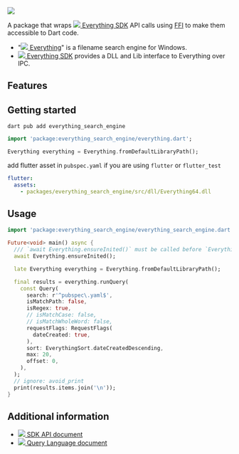 ![](https://www.voidtools.com/Everything.ico)

A package that wraps [![](https://www.voidtools.com/favicon.ico) Everything SDK](https://www.voidtools.com/en-us/support/everything/sdk/) API calls using [FFI](https://dart.dev/guides/libraries/c-interop) to make them accessible to Dart code.

- "[![](https://www.voidtools.com/favicon.ico) Everything](https://www.voidtools.com/en-us/)" is a filename search engine for Windows.
- [![](https://www.voidtools.com/favicon.ico) Everything SDK](https://www.voidtools.com/en-us/support/everything/sdk/) provides a DLL and Lib interface to Everything over IPC.
## Features


## Getting started

`dart pub add everything_search_engine`

```dart
import 'package:everything_search_engine/everything.dart';

Everything everything = Everything.fromDefaultLibraryPath();
```

add flutter asset in `pubspec.yaml` if you are using `flutter` or `flutter_test`
```yaml
flutter:
  assets:
    - packages/everything_search_engine/src/dll/Everything64.dll
```

## Usage


```dart
import 'package:everything_search_engine/everything_search_engine.dart';

Future<void> main() async {
  /// `await Everything.ensureInited()` must be called before `Everything.fromDefaultLibraryPath()` unless you use your own dll library
  await Everything.ensureInited();

  late Everything everything = Everything.fromDefaultLibraryPath();

  final results = everything.runQuery(
    const Query(
      search: r'^pubspec\.yaml$',
      isMatchPath: false,
      isRegex: true,
      // isMatchCase: false,
      // isMatchWholeWord: false,
      requestFlags: RequestFlags(
        dateCreated: true,
      ),
      sort: EverythingSort.dateCreatedDescending,
      max: 20,
      offset: 0,
    ),
  );
  // ignore: avoid_print
  print(results.items.join('\n'));
}
```

## Additional information

- [![](https://www.voidtools.com/favicon.ico) SDK API document](https://www.voidtools.com/support/everything/sdk/)
- [![](https://www.voidtools.com/favicon.ico) Query Language document](https://www.voidtools.com/support/everything/searching/)
